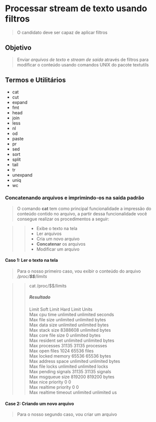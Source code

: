 # Processar stream de texto usando filtros

> O candidato deve ser capaz de aplicar filtros

## Objetivo

> Enviar *arquivos de texto* e *stream de sa&iacute;da* atrav&eacute;s de filtros para modificar o conte&uacute;do usando comandos UNIX do pacote textutils

## Termos e Utilit&aacute;rios


 + cat
 + cut
 + expand
 + fmt
 + head
 + join
 + less
 + nl
 + od
 + paste
 + pr
 + sed
 + sort
 + split
 + tail
 + tr
 + unexpand
 + uniq
 + wc

### Concatenando arquivos e imprimindo-os na sa&iacute;da padr&atilde;o

> O comando __cat__ tem como principal funcionalidade a impress&atilde;o do conte&uacute;do contido no arquivo, a partir dessa funcionalidade voc&ecirc; consegue realizar os procedimentos a seguir:

>> + Exibe o texto na tela
>> + Ler arquivos
>> + Cria um novo arquivo
>> + __Concatenar__ os arquivos
>> + Modificar um arquivo

#### Caso 1: Ler o texto na tela

> Para o nosso primeiro caso, vou exibir o conte&uacute;do do arquivo _/proc/__$$__/limits_

>> cat /proc/$$/limits
>>
>> ##### Resultado
>> Limit                     Soft Limit           Hard Limit           Units<br />
>> Max cpu time              unlimited            unlimited            seconds<br />
>> Max file size             unlimited            unlimited            bytes<br />
>> Max data size             unlimited            unlimited            bytes<br />
>> Max stack size            8388608              unlimited            bytes<br />
>> Max core file size        0                    unlimited            bytes<br />
>> Max resident set          unlimited            unlimited            bytes<br />
>> Max processes             31135                31135                processes<br />
>> Max open files            1024                 65536                files<br />
>> Max locked memory         65536                65536                bytes<br />
>> Max address space         unlimited            unlimited            bytes<br />
>> Max file locks            unlimited            unlimited            locks<br />
>> Max pending signals       31135                31135                signals<br />
>> Max msgqueue size         819200               819200               bytes<br />
>> Max nice priority         0                    0<br />
>> Max realtime priority     0                    0<br />
>> Max realtime timeout      unlimited            unlimited            us<br />

#### Case 2: Criando um novo arquivo

> Para o nosso segundo caso, vou criar um arquivo
